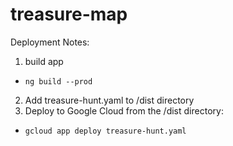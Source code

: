 # treasure-map  

Deployment Notes:  
1. build app
  * ```ng build --prod```  
2. Add treasure-hunt.yaml to /dist directory
3. Deploy to Google Cloud from the /dist directory:  
  * ```gcloud app deploy treasure-hunt.yaml```
